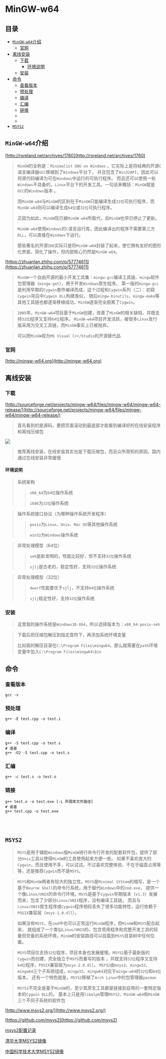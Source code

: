 # MinGW-w64

## 目录
* [`MinGW-w64`介绍](#mingw-w64介绍)
  * [官网](#官网)
* [离线安装](#离线安装)
  * [下载](#下载)
    * [环境说明](#环境说明)
  * [安装](#安装)
* [命令](#命令)
  * [查看版本](#查看版本)
  * [预处理](#预处理)
  * [编译](#编译)
  * [汇编](#汇编)
  * [链接](#链接)
  * [](#)
  * [](#)
* [`MSYS2`](#msys2)



## `MinGW-w64`介绍

[http://rsreland.net/archives/1760](http://rsreland.net/archives/1760)

> `MinGW`的全称是：`Minimalist GNU on Windows` 。它实际上是将经典的开源`C`语言编译器`GCC`移植到了`Windows`平台下，
> 并且包含了`Win32API`，因此可以将源代码编译为可在`Windows`中运行的可执行程序。
> 而且还可以使用一些`Windows`不具备的，`Linux`平台下的开发工具。一句话来概括：`MinGW`就是`GCC`的`Windows`版本 。
>
> 而`MinGW-w64`与`MinGW`的区别在于`MinGW`只能编译生成`32位`可执行程序，而`MinGW-w64`则可以编译生成`64位`或`32位`可执行程序。
> 
>  正因为如此，`MinGW`现已被`MinGW-w64`所取代，且`MinGW`也早已停止了更新。
>
> `MinGW-w64`使用`Windows`的`C`语言运行库，因此编译出的程序不需要第三方`DLL`，可以直接在`Windows`下运行。
>
> 那些著名的开源`IDE`实际只是将`MinGW-w64`封装了起来，使它拥有友好的图形化界面，简化了操作，但内部核心仍然是`MinGW-w64`。

[https://zhuanlan.zhihu.com/p/57774611](https://zhuanlan.zhihu.com/p/57774611)

> `MinGW`一个自由开源的最小开发工具集：`mingw-gcc`编译工具链、`mingw`软件包管理器（`mingw-get`），用于开发`Windows`原生程序。
> 第一版的`mingw-gcc`是利用早期的`Cygwin`套件编译而成，这个过程和`Cygwin`系列（二）：初窥`Cygwin`背后中`Cygwin DLL`构建类似，
> 随后`mingw-binutils`、`mingw-make`等其他工具链也都逐渐移植成功，`MinGW`逐渐完全脱离了`Cygwin`。

> `2005`年，`MinGW-w64`项目基于`MinGW`创建，改善了`MinGW`的相关缺陷，并既支持`32位`程序又支持`64位`程序。
> `MinGW-w64`项目开发活跃，被很多`Linux`发行版采用为交叉工具链，而`MinGW`事实上已被抛弃。

> 可以把`MinGW`视为`MS Visual C++/Studio`的开源替代品


### 官网

[http://mingw-w64.org](http://mingw-w64.org)


## 离线安装

### 下载

[http://sourceforge.net/projects/mingw-w64/files/mingw-w64/mingw-w64-release/](http://sourceforge.net/projects/mingw-w64/files/mingw-w64/mingw-w64-release/)

> 首先看到的是源码，要把页面滚动到最底部才能看到编译好的在线安装程序和离线压缩包

![](/images/MinGW-w64下载页说明.png)

> 推荐离线安装，在线安装其实也是下载压缩包，而且众所周知的原因，国内通过在线安装非常缓慢

#### 环境说明

> 系统架构
>> `x86_64`为`64位`操作系统
>>
>> `i686`为`32位`操作系统

> 操作系统接口协议（为哪种操作系统开发程序）
>> `posix`为`Linux`、`Unix`、`Mac OS`等其他操作系统
>> 
>> `win32`为`Windows`操作系统

> 异常处理模型（64位）
>> `seh`是新发明的，性能比较好，但不支持`32位`操作系统
>> 
>> `sjlj`是古老的，稳定性好，支持`32位`操作系统

> 异常处理模型（32位）
>> `dwarf`性能要优于`sjlj`，不支持`64位`操作系统
>> 
>> `sjlj`稳定性好，支持`32位`操作系统



### 安装

> 这里我的操作系统是`Windows10-X64`，所以选择版本为：`x86_64-posix-seh`

> 下载后把压缩包解压到指定盘符下，再添加系统环境变量
>
> 比如我的解压目录在`C:\Program Files\mingw64`，那么就需要在`path`环境变量中加入`C:\Program Files\mingw64\bin`



## 命令

### 查看版本

```batch
gcc -v
```

### 预处理

```batch
g++ -E test.cpp -o test.i
```

### 编译

```batch
g++ -S test.cpp -o test.s
# 或者
g++ -O2 -S test.cpp -o test.s
```

### 汇编

```batch
g++ -c test.s -o test.o
```

### 链接

```batch
g++ test.o -o test.exe [-L 所需库文件路径]
# 或者
g++ test.cpp -o test.exe
```

### 
```batch
```

### 
```batch
```



## `MSYS2`

> `MSYS`是用于辅助`Windows`版`MinGW`进行命令行开发的配套软件包，提供了部分`Unix`工具以使得`MinGW`的工具使用起来方便一些。
> 如果不喜欢庞大的`Cygwin`，而且使用不多，可以试试。不过喜欢完整体验、不在乎磁盘占用等等，还是推荐`Cygwin`而不是`MSYS`。

> `MSYS`和`MinGW`两者有较大的独立性。`MSYS`是`Minimal SYStem`的缩写，是一个基于`Bourne Shell`的命令行系统，用于替代`Windows`中的`cmd.exe`，
> 提供一个像`Linux/UNIX`的命令行环境。`MSYS`是基于`Cygwin`早期版本（`v1.3`）发展而来，包含了少部分`Linux/UNIX`程序，没有编译工具链，
> 而且与`Linux/UNIX`原生程序或`Cygwin`程序相较丢失了很多功能特性，运行依赖于`POSIX`兼容层（`msys-1.0.dll`）。

> 如果没有`MSYS`，在`cmd`中也可以正常运行`MinGW`程序，但`MinGW`和`MSYS`配合起来，
> 就组成了一个类似`Linux/UNIX`的、包含常用程序和完整开发工具的轻量但完备的系统环境，`MinGW`的安装路径可以挂载到`MSYS`目录树中任何位置。

> `MSYS`项目仅支持`32位`程序，项目本身也发展缓慢。`MSYS2`基于最新版的`Cygwin`而创建，完全独立于`MSYS`而重写的版本
> ，并既支持`32位`程序又支持`64位`程序，`POSIX`兼容层为`msys-2.0.dll`。
> `MSYS2`由`msys2`、`mingw32`、`mingw64`三个子系统组成，`mingw32`、`mingw64`对应于`mingw-w64`的`32位`和`64位`版本。
> 还有一个特色就是，`MSYS2`移植了`Arch Linux`中的包管理器`pacman`

> `MSYS2`不完全是基于`MinGW`的，至少其原生工具都是链接到自带的一套特定版本的`Cygwin DLL`的。
> 基本上只是用`libalpm`管理`MSYS2`、`MinGW-w64`和`MinGW`三个不同子系统的软件包



[http://www.msys2.org/](http://www.msys2.org/)

[https://github.com/msys2](https://github.com/msys2)

[msys2配置记录](https://www.jianshu.com/p/c740b71e7775)

[清华大学MSYS2镜像](https://mirror.tuna.tsinghua.edu.cn/help/msys2/)

[中国科学技术大学MSYS2镜像](http://mirrors.ustc.edu.cn/help/msys2.html)

